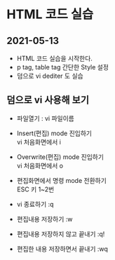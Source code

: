 # HTML 코드 실습

## 2021-05-13
* HTML 코드 실습을 시작한다.
* p tag, table tag 간단한 Style 설정
* 덤으로 vi dediter 도 실습

## 덤으로 vi 사용해 보기
* 파일열기 : vi 파일이름

* Insert(편집) mode 진입하기   
vi 처음화면에서 i
* Overwrite(편집) mode 진입하기  
vi 처음화면에서 o

* 편집화면에서  명령 mode 전환하기  
ESC 키 1~2번
* vi 종료하기 :q
* 편집내용 저장하기 :w
* 편집내용 저장하지 않고 끝내기 :q!
* 편집한 내용 저장하면서 끝내기 :wq

